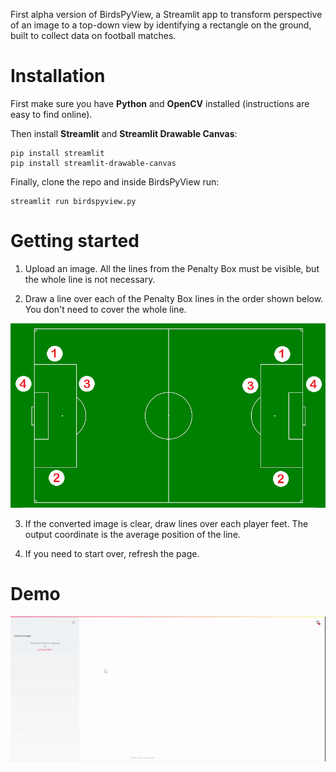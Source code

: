 First alpha version of BirdsPyView, a Streamlit app to transform perspective of an image to a top-down view by identifying a rectangle on the ground, built to collect data on football matches.

# Installation

First make sure you have **Python** and **OpenCV** installed (instructions are easy to find online).

Then install **Streamlit** and **Streamlit Drawable Canvas**:

    pip install streamlit
    pip install streamlit-drawable-canvas

Finally, clone the repo and inside BirdsPyView run:

    streamlit run birdspyview.py

# Getting started

1. Upload an image. All the lines from the Penalty Box must be visible, but the whole line is not necessary.

2. Draw a line over each of the Penalty Box lines in the order shown below. You don't need to cover the whole line.

![](BirdsPyView/pitch.png?raw=true)

3. If the converted image is clear, draw lines over each player feet. The output coordinate is the average position of the line.

4. If you need to start over, refresh the page.

# Demo

![](demo.gif?raw=true)